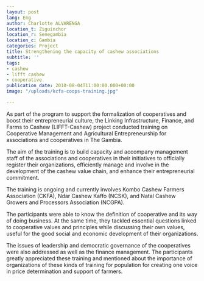 ```yaml
---
layout: post
lang: Eng
author: Charlotte ALVARENGA
location_t: Ziguinchor
location_r: Senegambia
location_c: Gambia
categories: Project
title: Strengthening the capacity of cashew associations
subtitle: ''
tags:
- cashew
- lifft cashew
- cooperative
publication_date: 2010-08-04T11:00:00.000+00:00
image: "/uploads/kcfa-coops-training.jpg"

---
```

As part of the program to support the formalization of cooperatives and boost their entrepreneurial culture, the Linking Infrastructure, Finance, and Farms to Cashew (LIFFT-Cashew) project conducted training on Cooperative Management and Agricultural Entrepreneurship for associations and cooperatives in The Gambia.

The aim of the training is to build capacity and accompany management staff of the associations and cooperatives in their initiatives to officially register their organizations, efficiently manage and involve in the development of the cashew value chain, and enhance their entrepreneurial commitment.

The training is ongoing and currently involves Kombo Cashew Farmers Association (CKFA), Ndar Cashew Kaffo (NCSK), and Natal Cashew Growers and Processors Association (NCGPA).

The participants were able to know the definition of cooperative and its way of doing business. At the same time, they tackled essential questions linked to cooperative values and principles while discussing their own values, useful for the good social and economic development of their organizations.

The issues of leadership and democratic governance of the cooperatives were also addressed as well as the finance management. The participants greatly appreciated these training and mentioned about the importance of organizations of these kinds of training for population for creating one voice in price determination and support of farmers.